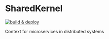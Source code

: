 # SharedKernel

[![build & deploy](https://github.com/VulderApp/SharedKernel/actions/workflows/build-deploy.yml/badge.svg?branch=main)](https://github.com/VulderApp/SharedKernel/actions/workflows/build-deploy.yml)

Context for microservices in distributed systems